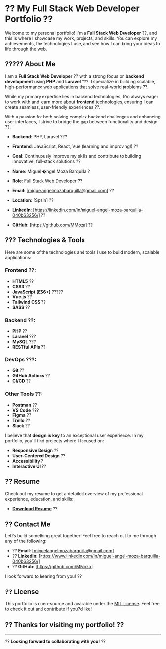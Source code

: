 # ?? **My Full Stack Web Developer Portfolio** ??

Welcome to my personal portfolio! I'm a **Full Stack Web Developer** ??, and this is where I showcase my work, projects, and skills. You can explore my achievements, the technologies I use, and see how I can bring your ideas to life through the web.

## ????? About Me

I am a **Full Stack Web Developer** ?? with a strong focus on **backend development** using **PHP** and **Laravel** ???. I specialize in building scalable, high-performance web applications that solve real-world problems ??. 

While my primary expertise lies in backend technologies, I?m always eager to work with and learn more about **frontend** technologies, ensuring I can create seamless, user-friendly experiences ??. 

With a passion for both solving complex backend challenges and enhancing user interfaces, I strive to bridge the gap between functionality and design ??.

- **Backend**: PHP, Laravel ???
- **Frontend**: JavaScript, React, Vue (learning and improving!) ??
- **Goal**: Continuously improve my skills and contribute to building innovative, full-stack solutions ??

- **Name**: Miguel �ngel Moza Barquilla ?
- **Role**: Full Stack Web Developer ??
- **Email**: [miguelangelmozabarquilla@gmail.com] ??
- **Location**: [Spain] ??
- **LinkedIn**: [https://linkedin.com/in/miguel-angel-moza-barquilla-040b63256/] ??
- **GitHub**: [https://github.com/MMoza] ??

## ??? Technologies & Tools

Here are some of the technologies and tools I use to build modern, scalable applications:

### Frontend ??:
- **HTML5** ??
- **CSS3** ??
- **JavaScript (ES6+)** ?????
- **Vue.js** ??
- **Tailwind CSS** ??
- **SASS** ??

### Backend ??:
- **PHP** ??
- **Laravel** ???
- **MySQL** ???
- **RESTful APIs** ??

### DevOps ???:
- **Git** ??
- **GitHub Actions** ??
- **CI/CD** ??

### Other Tools ??:
- **Postman** ??
- **VS Code** ???
- **Figma** ??
- **Trello** ??
- **Slack** ??


I believe that **design is key** to an exceptional user experience. In my portfolio, you'll find projects where I focused on:
- **Responsive Design** ??
- **User-Centered Design** ??
- **Accessibility** ?
- **Interactive UI** ??

## ?? Resume

Check out my resume to get a detailed overview of my professional experience, education, and skills:

- **[Download Resume](#)** ??

## ?? Contact Me

Let?s build something great together! Feel free to reach out to me through any of the following:

- ?? **Email**: [miguelangelmozabarquilla@gmail.com]
- ?? **LinkedIn**: [https://www.linkedin.com/in/miguel-angel-moza-barquilla-040b63256/]
- ?? **GitHub**: [https://github.com/MMoza]

I look forward to hearing from you! ??

## ?? License

This portfolio is open-source and available under the [MIT License](LICENSE). Feel free to check it out and contribute if you?d like!

## ?? Thanks for visiting my portfolio! ??

---

?? **Looking forward to collaborating with you!** ??
